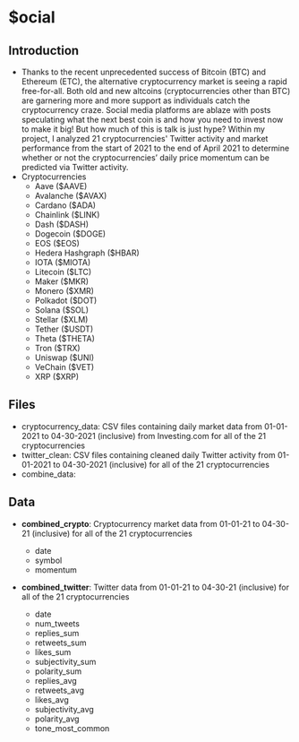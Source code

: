 # $ocial

## Introduction
* Thanks to the recent unprecedented success of Bitcoin (BTC) and Ethereum (ETC), the alternative cryptocurrency market is seeing a rapid free-for-all.
Both old and new altcoins (cryptocurrencies other than BTC) are garnering more and more support as individuals catch the cryptocurrency craze. 
Social media platforms are ablaze with posts speculating what the next best coin is and how you need to invest now to make it big!
But how much of this is talk is just hype?
Within my project, I analyzed 21 cryptocurrencies' Twitter activity and market performance from the start of 2021 to the end of April 2021 to 
determine whether or not the cryptocurrencies’ daily price momentum can be predicted via Twitter activity.
* Cryptocurrencies
  * Aave ($AAVE)
  * Avalanche ($AVAX)
  * Cardano ($ADA)
  * Chainlink ($LINK)
  * Dash ($DASH)
  * Dogecoin ($DOGE)
  * EOS ($EOS)
  * Hedera Hashgraph ($HBAR)
  * IOTA ($MIOTA)
  * Litecoin ($LTC)
  * Maker ($MKR)
  * Monero ($XMR)
  * Polkadot ($DOT)
  * Solana ($SOL)
  * Stellar ($XLM)
  * Tether ($USDT)
  * Theta ($THETA)
  * Tron ($TRX)
  * Uniswap ($UNI)
  * VeChain ($VET)
  * XRP ($XRP)

## Files
* cryptocurrency_data: CSV files containing daily market data from 01-01-2021 to 04-30-2021 (inclusive) from Investing.com for all of the 21 cryptocurrencies
* twitter_clean: CSV files containing cleaned daily Twitter activity from 01-01-2021 to 04-30-2021 (inclusive) for all of the 21 cryptocurrencies
* combine_data:

## Data
* **combined_crypto**: Cryptocurrency market data from 01-01-21 to 04-30-21 (inclusive) for all of the 21 cryptocurrencies
  * date
  * symbol
  * momentum

* **combined_twitter**: Twitter data from 01-01-21 to 04-30-21 (inclusive) for all of the 21 cryptocurrencies
  * date
  * num_tweets
  * replies_sum
  * retweets_sum
  * likes_sum
  * subjectivity_sum
  * polarity_sum
  * replies_avg
  * retweets_avg
  * likes_avg
  * subjectivity_avg
  * polarity_avg
  * tone_most_common



